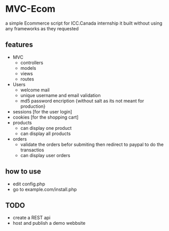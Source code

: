 # MVC-Ecom
a simple Ecommerce script for ICC.Canada internship 
it built without using any frameworks as they requested
## features
* MVC
  * controllers
  * models
  * views
  * routes
* Users 
  * welcome mail
  * unique username and email validation
  * md5 password encription {without salt as its not meant for production}
* sessions [for the user login]
* cookies [for the shopping cart]
* products
  * can display one product
  * can display all products
* orders 
  * validate the orders befor submiting then redirect to paypal to do the transactios
  * can display user orders

## how to use
* edit config.php
* go to example.com/install.php 

## TODO
* create a REST api
* host and publish a demo webbsite 
